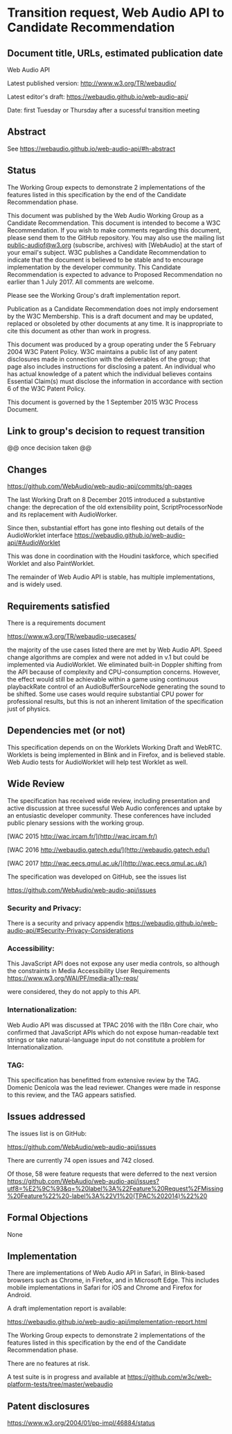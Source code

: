# Transition request, Web Audio API to Candidate Recommendation

## Document title, URLs, estimated publication date

Web Audio API

Latest published version:
   http://www.w3.org/TR/webaudio/
   
Latest editor's draft:
   https://webaudio.github.io/web-audio-api/
   
Date:
  first Tuesday or Thursday after a sucessful transition meeting

## Abstract

See https://webaudio.github.io/web-audio-api/#h-abstract

## Status

The Working Group expects to demonstrate 2 implementations of the
features listed in this specification by the end of the Candidate
Recommendation phase.

This document was published by the Web Audio Working Group as a
Candidate Recommendation. This document is intended to become a W3C
Recommendation. If you wish to make comments regarding this document,
please send them to the GitHub repository. You may also use the mailing
list public-audiof@w3.org (subscribe, archives) with [WebAudio] 
at the start of your email's subject. W3C publishes a
Candidate Recommendation to indicate that the document is believed 
to be  stable and to encourage implementation by the developer community. 
This Candidate Recommendation is expected to advance to Proposed
Recommendation no earlier than 1 July 2017. All comments are welcome.

Please see the Working Group's draft implementation report.

Publication as a Candidate Recommendation does not imply endorsement by
the W3C Membership. This is a draft document and may be updated,
replaced or obsoleted by other documents at any time. It is
inappropriate to cite this document as other than work in progress.

This document was produced by a group operating under the 5 February
2004 W3C Patent Policy. W3C maintains a public list of any patent
disclosures made in connection with the deliverables of the group; that
page also includes instructions for disclosing a patent. An individual
who has actual knowledge of a patent which the individual believes
contains Essential Claim(s) must disclose the information in accordance
with section 6 of the W3C Patent Policy.

This document is governed by the 1 September 2015 W3C Process Document.

## Link to group's decision to request transition

@@ once decision taken @@

## Changes

https://github.com/WebAudio/web-audio-api/commits/gh-pages

The last Working Draft on 8 December 2015 introduced a substantive 
change: the deprecation of the old extensibility point, ScriptProcessorNode and its replacement 
with AudioWorker.

Since then, substantial effort has gone into fleshing out details of the AudioWorklet interface
https://webaudio.github.io/web-audio-api/#AudioWorklet

This was done in coordination with the Houdini taskforce, which specified Worklet and also PaintWorklet.

The remainder of Web Audio API is stable, has multiple implementations, and is widely used.

## Requirements satisfied
There is a requirements document

https://www.w3.org/TR/webaudio-usecases/

the majority of the use cases listed there are met by Web Audio API. Speed change algorithms are complex and were not added in v.1 but could be implemented via AudioWorklet. We eliminated built-in Doppler shifting from the API because of complexity and CPU-consumption concerns. However, the effect would still be achievable within a game using continuous playbackRate control of an AudioBufferSourceNode generating the sound to be shifted. Some use cases would require substantial CPU power for professional results, but this is not an inherent limitation of the specification just of physics.

## Dependencies met (or not)

This specification depends on on the Worklets Working Draft and WebRTC. 
Worklets is being implemented in Blink and in Firefox, and is believed stable. 
Web Audio tests for AudioWorklet will help test Worklet as well.

## Wide Review

The specification has received wide review, including presentation and active discussion 
at three sucessful Web Audio conferences and uptake by an entusiastic developer community. 
These conferences have included public plenary sessions with the working group. 

[WAC 2015 http://wac.ircam.fr/](http://wac.ircam.fr/)

[WAC 2016 http://webaudio.gatech.edu/](http://webaudio.gatech.edu/)

[WAC 2017 http://wac.eecs.qmul.ac.uk/](http://wac.eecs.qmul.ac.uk/)



The specification was developed on GitHub, see the issues list

https://github.com/WebAudio/web-audio-api/issues


### Security and Privacy:

There is a security and privacy appendix
  https://webaudio.github.io/web-audio-api/#Security-Privacy-Considerations
  
### Accessibility:

This JavaScript API does not expose any user media controls, so although the constraints in Media Accessibility User Requirements
https://www.w3.org/WAI/PF/media-a11y-reqs/

were considered, they do not apply to this API.

### Internationalization:

Web Audio API was discussed at TPAC 2016 with the I18n Core chair, who confirmed that JavaScript APIs 
which do not expose human-readable text strings or take natural-language input do not constitute 
a problem for Internationalization.

### TAG:

This specification has benefitted from extensive review by the TAG. Domenic Denicola was the lead 
reviewer. Changes were made in response to this review, and the TAG appears satisfied.

## Issues addressed

The issues list is on GitHub:

https://github.com/WebAudio/web-audio-api/issues

There are currently 74 open issues and 742 closed. 

Of those, 58 were feature requests that were deferred to the next version
https://github.com/WebAudio/web-audio-api/issues?utf8=%E2%9C%93&q=%20label%3A%22Feature%20Request%2FMissing%20Feature%22%20-label%3A%22V1%20(TPAC%202014)%22%20

## Formal Objections

None

## Implementation

There are implementations of Web Audio API in Safari, in Blink-based browsers such as Chrome, in 
Firefox, and in Microsoft Edge. This includes mobile implementations in Safari for iOS and 
Chrome and Firefox for Android.

A draft implementation report is available:

https://webaudio.github.io/web-audio-api/implementation-report.html

The Working Group expects to demonstrate 2 implementations of the
features listed in this specification by the end of the Candidate
Recommendation phase.

There are no features at risk.

A test suite is in progress and available at
 https://github.com/w3c/web-platform-tests/tree/master/webaudio


## Patent disclosures

https://www.w3.org/2004/01/pp-impl/46884/status

